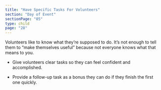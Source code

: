 ```yaml
---
title: "Have Specific Tasks For Volunteers"
section: "Day of Event"
sectionPage: "05"
type: child
page: "28"
---
```


Volunteers like to know what they’re supposed to do. It’s not enough to tell them to “make themselves useful” because not everyone knows what that means to you.

- Give volunteers clear tasks so they can feel confident and accomplished.

- Provide a follow-up task as a bonus they can do if they finish the first one quickly.
